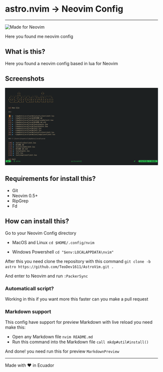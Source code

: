 astro.nvim -> Neovim Config
===========================

---

![Made for Neovim](https://img.shields.io/badge/Made%20for%20Neovim-by%20Teo-blue?style=for-the-badge&logo=neovim)

Here you found me neovim config

What is this?
-------------

Here you found a neovim config based in lua for Neovim

Screenshots
-----------

![AstroVim](./docs/image.PNG)

Requirements for install this?
------------------------------

-	Git
-	Neovim 0.5+
-	RipGrep
-	Fd

How can install this?
---------------------

Go to your Neovim Config directory

-	MacOS and Linux `cd $HOME/.config/nvim`

-	Windows Powershell `cd "$env:LOCALAPPDATA\nvim"`

After this you need clone the repository with this command `git clone -b astro https://github.com/TeoDev1611/AstroVim.git .`

And enter to Neovim and run `:PackerSync`

### Automaticall script?

Working in this if you want more this faster can you make a pull request

### Markdown support

This config have support for preview Markdown with live reload you need make this:

-	Open any Markdown file `nvim README.md`
-	Run this command into the Markdown file `call mkdp#util#install()`

And done! you need run this for preview `MarkdownPreview`

---

Made with :heart: in Ecuador
